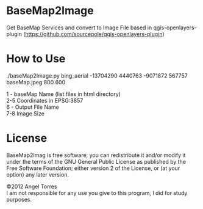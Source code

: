 BaseMap2Image
=============

Get BaseMap Services and convert to Image File based in qgis-openlayers-plugin (https://github.com/sourcepole/qgis-openlayers-plugin)

How to Use
=============

./baseMap2Image.py bing_aerial -13704290 4440763 -9071872 567757  baseMap.jpeg 800 600 

  1 - baseMap Name (list files in html directory) <br>
  2-5 Coordinates in EPSG:3857 <br>
  6 - Output File Name <br>
  7-8 Image Size <br>
  
  
License
=============
BaseMap2Imag is free software; you can redistribute it and/or modify it under the terms of the GNU General Public License as published by the Free Software Foundation; either version 2 of the License, or (at your option) any later version.<br>

©2012 Angel Torres <br>
I am not responsible for any use you give to this program, I did for study purposes.